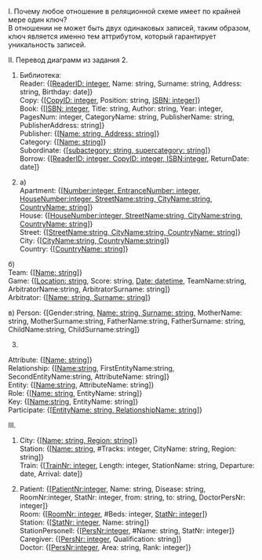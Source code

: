 I.	Почему любое отношение в реляционной схеме имеет по крайней мере один ключ?  
В отношении не может быть двух одинаковых записей, таким образом, ключ является именно тем аттрибутом, который гарантирует уникальность записей.

II.	Перевод диаграмм из задания 2.  
1.	Библиотека:  
Reader: {[<ins>ReaderID: integer</ins>, Name: string, Surname: string, Address: string, Birthday: date]}  
Copy: {[<ins>CopyID: integer</ins>, Position: string, <ins>ISBN: integer</ins>]}  
Book: {[<ins>ISBN: integer</ins>, Title: string, Author: string, Year: integer, PagesNum: integer, CategoryName: string, PublisherName: string, PublisherAddress: string]}  
Publisher: {[<ins>Name: string, Address: string</ins>]}  
Category: {[<ins>Name: string</ins>]}  
Subordinate: {[<ins>subactegory: string, supercategory: string</ins>]}  
Borrow: {[<ins>ReaderID: integer, CopyID: integer, ISBN:integer</ins>, ReturnDate: date]}   

2.	a)   
Apartment: {[<ins>Number:integer, EntranceNumber: integer, HouseNumber:integer, StreetName:string, СityName:string, CountryName: string</ins>]}  
House: {[<ins>HouseNumber:integer, StreetName:string, СityName:string, CountryName: string</ins>]}  
Street: {[<ins>StreetName:string, СityName:string, CountryName: string</ins>]}  
City: {[<ins>CityName:string, CountryName:string</ins>]}  	
Country: {[<ins>CountryName: string</ins>]}  

б)   
Team: {[<ins>Name: string</ins>]}  
Game: {[<ins>Location: string</ins>, Score: string, <ins>Date: datetime</ins>, TeamName:string, ArbitratorName:string, ArbitratorSurname: string]}  
Arbitrator: {[<ins>Name: string, Surname: string</ins>]}  

в) 
Person: {[Gender:string, <ins>Name: string, Surname: string</ins>, MotherName: string, MotherSurname:string, FatherName:string, FatherSurname: string, ChildName:string, ChildSurname:string]}  

3.	
Attribute: {[<ins>Name: string</ins>]}  
Relationship: {[<ins>Name:string</ins>, FirstEntityName:string, SecondEntityName:string, AttributeName: string]}  
Entity: {[<ins>Name:string</ins>, AttributeName: string]}  
Role: {[<ins>Name: string</ins>, EntityName: string]}  
Key: {[<ins>Name:string</ins>, EntityName: string]}  
Participate: {[<ins>EntityName: string, RelationshipName: string</ins>]}  

III.	
1. City: {[<ins>Name: string, Region: string</ins>]}  
Station: {[<ins>Name: string</ins>, #Tracks: integer, CityName: string, Region: string]}  
Train: {[<ins>TrainNr: integer</ins>, Length: integer, StationName: string, Departure: date, Arrival: date]}  

2. Patient: {[<ins>PatientNr:integer</ins>, Name: string, Disease: string, RoomNr:integer, StatNr: integer, from: string, to: string, DoctorPersNr: integer]}  
Room: {[<ins>RoomNr: integer</ins>, #Beds: integer, <ins>StatNr: integer</ins>]}  
Station: {[<ins>StatNr: integer</ins>, Name: string]}  
StationPersonell: {[<ins>PersNr:integer</ins>, #Name: string, StatNr: integer]}  
Caregiver: {[<ins>PersNr: integer</ins>, Qualification: string]}  
Doctor: {[<ins>PersNr:integer</ins>, Area: string, Rank: integer]}  
